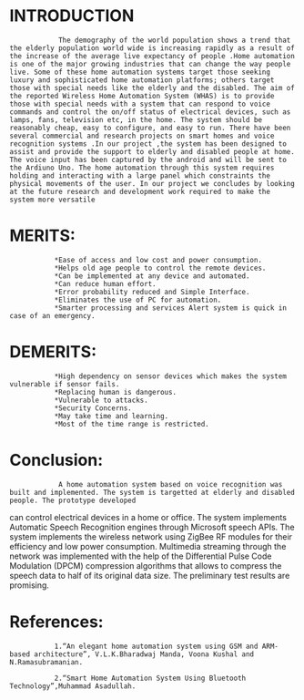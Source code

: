 # INTRODUCTION
                The demography of the world population shows a trend that the elderly population world wide is increasing rapidly as a result of the increase of the average live expectancy of people .Home automation is one of the major growing industries that can change the way people live. Some of these home automation systems target those seeking luxury and sophisticated home automation platforms; others target those with special needs like the elderly and the disabled. The aim of the reported Wireless Home Automation System (WHAS) is to provide those with special needs with a system that can respond to voice commands and control the on/off status of electrical devices, such as lamps, fans, television etc, in the home. The system should be reasonably cheap, easy to configure, and easy to run. There have been several commercial and research projects on smart homes and voice recognition systems .In our project ,the system has been designed to assist and provide the support to elderly and disabled people at home. The voice input has been captured by the android and will be sent to the Ardiuno Uno. The home automation through this system requires holding and interacting with a large panel which constraints the physical movements of the user. In our project we concludes by looking at the future research and development work required to make the system more versatile
# MERITS:
               *Ease of access and low cost and power consumption.
               *Helps old age people to control the remote devices. 
               *Can be implemented at any device and automated.
               *Can reduce human effort. 
               *Error probability reduced and Simple Interface.
               *Eliminates the use of PC for automation. 
               *Smarter processing and services Alert system is quick in case of an emergency.
# DEMERITS:
               *High dependency on sensor devices which makes the system vulnerable if sensor fails. 
               *Replacing human is dangerous. 
               *Vulnerable to attacks.
               *Security Concerns.
               *May take time and learning.
               *Most of the time range is restricted.

# Conclusion:
                A home automation system based on voice recognition was built and implemented. The system is targetted at elderly and disabled people. The prototype developed 
can control electrical devices in a home or office. The system implements Automatic Speech Recognition engines through Microsoft speech APIs. The system implements the wireless network using ZigBee RF modules for their efficiency and low power consumption. Multimedia streaming through the network was implemented with the help of the Differential Pulse Code Modulation (DPCM) compression algorithms that allows to compress the speech data to half of its original data size. The preliminary test results are promising.


# References:
               1.“An elegant home automation system using GSM and ARM-based architecture”, V.L.K.Bharadwaj Manda, Voona Kushal and N.Ramasubramanian.

               2.“Smart Home Automation System Using Bluetooth Technology”,Muhammad Asadullah.
